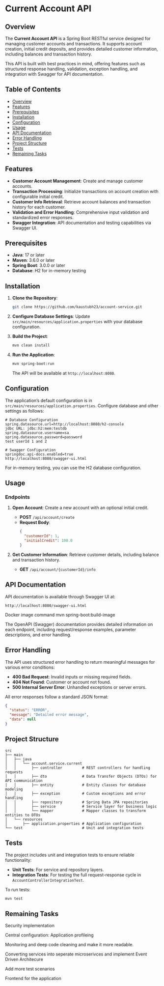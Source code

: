 
# Current Account API

## Overview
The **Current Account  API** is a Spring Boot RESTful service designed for managing customer accounts and transactions. It supports account creation, initial credit deposits, and provides detailed customer information, including balances and transaction history.

This API is built with best practices in mind, offering features such as structured response handling, validation, exception handling, and integration with Swagger for API documentation.

## Table of Contents
- [Overview](#overview)
- [Features](#features)
- [Prerequisites](#prerequisites)
- [Installation](#installation)
- [Configuration](#configuration)
- [Usage](#usage)
- [API Documentation](#api-documentation)
- [Error Handling](#error-handling)
- [Project Structure](#project-structure)
- [Tests](#tests)
- [ Remaining Tasks](#contributing)


## Features
- **Customer Account Management**: Create and manage customer accounts.
- **Transaction Processing**: Initialize transactions on account creation with configurable initial credit.
- **Customer Info Retrieval**: Retrieve account balances and transaction history for each customer.
- **Validation and Error Handling**: Comprehensive input validation and standardized error responses.
- **Swagger Integration**: API documentation and testing capabilities via Swagger UI.

## Prerequisites
- **Java**: 17 or later
- **Maven**: 3.6.0 or later
- **Spring Boot**: 3.0.0 or later
- **Database**:  H2 for in-memory testing

## Installation
1. **Clone the Repository**:
    ```bash
    git clone https://github.com/kaustubh23/account-service.git
    ```

2. **Configure Database Settings**:
   Update `src/main/resources/application.properties` with your database configuration.

3. **Build the Project**:
    ```bash
    mvn clean install
    ```

4. **Run the Application**:
    ```bash
    mvn spring-boot:run
    ```
   The API will be available at `http://localhost:8080`.

## Configuration
The application’s default configuration is in `src/main/resources/application.properties`. Configure database and other settings as follows:

```properties
# Database Configuration
spring.datasource.url=http://localhost:8080/h2-console
jdbc URL: jdbc:h2:mem:testdb
spring.datasource.username=sa
spring.datasource.password=password
test userId 1 and 2

# Swagger Configuration
springdoc.api-docs.enabled=true
http://localhost:8080/swagger-ui.html
```

For in-memory testing, you can use the H2 database configuration.

## Usage
### Endpoints
1. **Open Account**: Create a new account with an optional initial credit.
    - **POST** `/api/account/create`
    - **Request Body**:
      ```json
      {
        "customerId": 1,
        "initialCredit": 100.0
      }
      ```

2. **Get Customer Information**: Retrieve customer details, including balance and transaction history.
    - **GET** `/api/account/{customerId}/info`

## API Documentation
API documentation is available through Swagger UI at:
```
http://localhost:8080/swagger-ui.html
```
Docker image command
mvn spring-boot:build-image

The OpenAPI (Swagger) documentation provides detailed information on each endpoint, including request/response examples, parameter descriptions, and error handling.

## Error Handling
The API uses structured error handling to return meaningful messages for various error conditions:
- **400 Bad Request**: Invalid inputs or missing required fields.
- **404 Not Found**: Customer or account not found.
- **500 Internal Server Error**: Unhandled exceptions or server errors.

All error responses follow a standard JSON format:
```json
{
  "status": "ERROR",
  "message": "Detailed error message",
  "data": null
}
```

## Project Structure
```
src
├── main
│   ├── java
│   │   └── account.service.current
│   │       ├── controller         # REST controllers for handling requests
│   │       ├── dto                # Data Transfer Objects (DTOs) for API communication
│   │       ├── entity             # Entity classes for database modeling
│   │       ├── exception          # Custom exceptions and error handling
│   │       ├── repository         # Spring Data JPA repositories
│   │       ├── service            # Service layer for business logic
│   │       └── mapper             # Mapper classes to transform entities to DTOs
│   └── resources
│       ├── application.properties # Application configuration
└── test                           # Unit and integration tests
```

## Tests
The project includes unit and integration tests to ensure reliable functionality:
- **Unit Tests**: For service and repository layers.
- **Integration Tests**: For testing the full request-response cycle in `AccountControllerIntegrationTest`.

To run tests:
```bash
mvn test
```


## Remaining Tasks
Security implementation

Central configuration: Application profileing

Monitoring and deep code cleaning and make it more readable.

Converting services into seperate microserivces and implement Event Driven Architecure

Add more test scenarios

Frontend for the application
